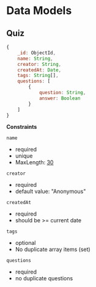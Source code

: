 # Data Models

## Quiz

```js
{
    _id: ObjectId,
    name: String,
    creator: String,
    createdAt: Date,
    tags: String[],
    questions: [
        {
            question: String,
            answer: Boolean
        }
    ]
}
```

**Constraints**

`name`
- required
- unique
- MaxLength: [30](https://stackoverflow.com/a/17087528)

`creator`
- required
- default value: "Anonymous"

`createdAt`
- required
- should be >= current date

`tags`
- optional
- No duplicate array items (set)

`questions`
- required
- no duplicate questions

